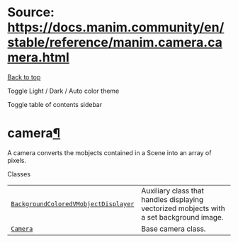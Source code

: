 # Source: https://docs.manim.community/en/stable/reference/manim.camera.camera.html

[Back to top](#)

Toggle Light / Dark / Auto color theme

Toggle table of contents sidebar

camera[¶](#module-manim.camera.camera "Link to this heading")
=============================================================

A camera converts the mobjects contained in a Scene into an array of pixels.

Classes

|  |  |
| --- | --- |
| [`BackgroundColoredVMobjectDisplayer`](manim.camera.camera.BackgroundColoredVMobjectDisplayer.html#manim.camera.camera.BackgroundColoredVMobjectDisplayer "manim.camera.camera.BackgroundColoredVMobjectDisplayer") | Auxiliary class that handles displaying vectorized mobjects with a set background image. |
| [`Camera`](manim.camera.camera.Camera.html#manim.camera.camera.Camera "manim.camera.camera.Camera") | Base camera class. |